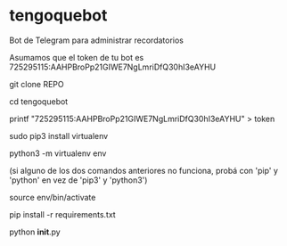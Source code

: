 # tengoquebot
Bot de Telegram para administrar recordatorios

Asumamos que el token de tu bot es 725295115:AAHPBroPp21GIWE7NgLmriDfQ30hI3eAYHU

git clone REPO

cd tengoquebot

printf "725295115:AAHPBroPp21GIWE7NgLmriDfQ30hI3eAYHU" > token

sudo pip3 install virtualenv

python3 -m virtualenv env

(si alguno de los dos comandos anteriores no funciona, probá con 'pip' y 'python' en vez de 'pip3' y 'python3')

source env/bin/activate

pip install -r requirements.txt

python __init__.py